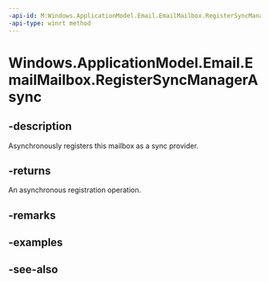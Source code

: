 ----api-id: M:Windows.ApplicationModel.Email.EmailMailbox.RegisterSyncManagerAsync
-api-type: winrt method
---<!-- Method syntaxpublic Windows.Foundation.IAsyncAction RegisterSyncManagerAsync()--># Windows.ApplicationModel.Email.EmailMailbox.RegisterSyncManagerAsync## -descriptionAsynchronously registers this mailbox as a sync provider.## -returnsAn asynchronous registration operation.## -remarks## -examples## -see-also
